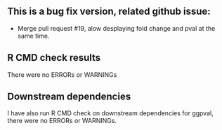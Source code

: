 ## This is a bug fix version, related github issue:
* Merge pull request #19, alow desplaying fold change and pval at the same time. 

## R CMD check results
There were no ERRORs or WARNINGs


## Downstream dependencies
I have also run R CMD check on downstream dependencies for ggpval, there were no ERRORs or WARNINGs.
